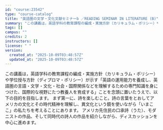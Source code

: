 ```yaml
---
id: "course:23542"
type: "course-catalog"
title: "英語圏の文学・文化文献セミナーb ／READING SEMINAR IN LITERATURE (B)"
summary: "この講義は，英語学科の教育課程の編成・実施方針（カリキュラム・ポリシー）や学位授与方針（ディプロマ・ポリシー）が示す「英語の運用能力を養成し、英語圏の言語・文学・文化・社会・国際関係などを理解するための専門知識を身につけた、国際的な視野にた…"
tags: []
campus: ""
credits: 2
instructors: []
license: " "
version:
  created_at: "2025-10-09T03:48:57Z"
  updated_at: "2025-10-09T03:48:57Z"
---
```


この講義は，英語学科の教育課程の編成・実施方針（カリキュラム・ポリシー）や学位授与方針（ディプロマ・ポリシー）が示す「英語の運用能力を養成し、英語圏の言語・文学・文化・社会・国際関係などを理解するための専門知識を身につけた、国際的な視野にたつ教養人を育成する」ことを念頭に置いたうえで、以下の目的を目指します。 まず第一に、詩を楽しむこと。詩の言葉をとおしてアメリカの文化とその時代精神を理解し、異文化という鏡を使いながら「いまここ」の私たちを考えることにあります。 アメリカ先住民の口承詩（うた）、モダニストの作品、そして同時代の詩人の作品を紹介しながら、ディスカッションを中心に進めます。
